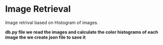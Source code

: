 # Image Retrieval
Image retrival based on Histogram of images.

**db.py file we read the images and calculate the color histograms of each image 
the we create json file to save it**
